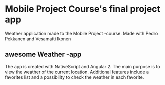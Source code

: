 # Mobile Project Course's final project app
Weather application made to the Mobile Project -course. Made with Pedro Pekkanen and Vesamatti Ikonen

## awesome Weather -app

The app is created with NativeScript and Angular 2. 
The main purpose is to view the weather of the current location. 
Additional features include a favorites list and a possibility to check the weather in each favorite. 


